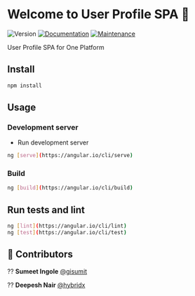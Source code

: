 # Welcome to User Profile SPA 👋

![Version](https://img.shields.io/badge/version-1.0.0-blue.svg?cacheSeconds=2592000)
[![Documentation](https://img.shields.io/badge/documentation-yes-brightgreen.svg)](https://github.com/1-Platform/one-platform#readme)
[![Maintenance](https://img.shields.io/badge/Maintained%3F-yes-green.svg)](https://github.com/1-Platform/one-platform/graphs/commit-activity)

User Profile SPA for One Platform

## Install

```sh
npm install
```

## Usage

### Development server

- Run development server

```sh
ng [serve](https://angular.io/cli/serve)
```

### Build

```sh
ng [build](https://angular.io/cli/build)
```

## Run tests and lint

```sh
ng [lint](https://angular.io/cli/lint)
ng [test](https://angular.io/cli/test)
```

## 🤝 Contributors

?? **Sumeet Ingole** [@gisumit](https://github.com/gisumit)

?? **Deepesh Nair** [@hybridx](https://github.com/hybridx)

